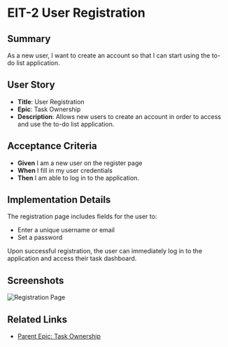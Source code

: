 # EIT-2 User Registration

## Summary
As a new user, I want to create an account so that I can start using the to-do list application.

## User Story
- **Title**: User Registration
- **Epic**: Task Ownership
- **Description**: Allows new users to create an account in order to access and use the to-do list application.

## Acceptance Criteria
- **Given** I am a new user on the register page
- **When** I fill in my user credentials
- **Then** I am able to log in to the application.

## Implementation Details
The registration page includes fields for the user to:
  - Enter a unique username or email
  - Set a password

Upon successful registration, the user can immediately log in to the application and access their task dashboard.

## Screenshots
![Registration Page](./screenshots/registration-page.png)

## Related Links
- [Parent Epic: Task Ownership](../README.md)
